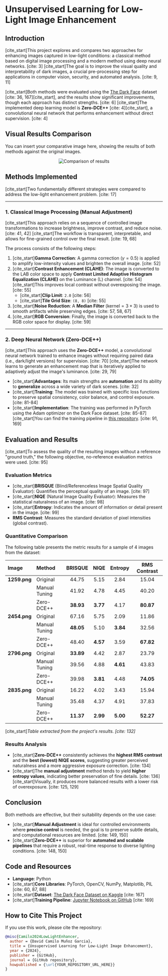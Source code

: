 # Unsupervised Learning for Low-Light Image Enhancement

## Introduction

[cite_start]This project explores and compares two approaches for enhancing images captured in low-light conditions: a classical method based on digital image processing and a modern method using deep neural networks. [cite: 3] [cite_start]The goal is to improve the visual quality and interpretability of dark images, a crucial pre-processing step for applications in computer vision, security, and automated analysis. [cite: 9, 11]

[cite_start]Both methods were evaluated using the [The Dark Face](https://www.kaggle.com/datasets/soumikrakshit/dark-face-dataset/data) dataset [cite: 36, 167][cite_start], and the results show significant improvements, though each approach has distinct strengths. [cite: 6] [cite_start]The implemented deep learning model is **Zero-DCE++** [cite: 4][cite_start], a convolutional neural network that performs enhancement without direct supervision. [cite: 4]

## Visual Results Comparison

You can insert your comparative image here, showing the results of both methods against the original images.

<p align="center">
  <img src="YOUR_IMAGE_URL_HERE" alt="Comparison of results"/>
</p>

## Methods Implemented

[cite_start]Two fundamentally different strategies were compared to address the low-light enhancement problem. [cite: 17]

---

### 1. Classical Image Processing (Manual Adjustment)

[cite_start]This approach relies on a sequence of controlled image transformations to increase brightness, improve contrast, and reduce noise. [cite: 41, 42] [cite_start]The workflow is transparent, interpretable, and allows for fine-grained control over the final result. [cite: 19, 68]

The process consists of the following steps:
1.  [cite_start]**Gamma Correction**: A gamma correction (${\gamma=0.5}$) is applied to amplify low-intensity values and brighten the overall image. [cite: 52]
2.  [cite_start]**Contrast Enhancement (CLAHE)**: The image is converted to the LAB color space to apply **Contrast Limited Adaptive Histogram Equalization (CLAHE)** on the Luminance (L) channel. [cite: 54] [cite_start]This improves local contrast without overexposing the image. [cite: 55]
    * [cite_start]**Clip Limit**: `2.0` [cite: 56]
    * [cite_start]**Tile Grid Size**: `(8, 8)` [cite: 55]
3.  [cite_start]**Noise Reduction**: A **Median Filter** (${\text{kernel}=3\times3}$) is used to smooth artifacts while preserving edges. [cite: 57, 58, 67]
4.  [cite_start]**RGB Conversion**: Finally, the image is converted back to the RGB color space for display. [cite: 59]

---

### 2. Deep Neural Network (Zero-DCE++)

[cite_start]This approach uses the **Zero-DCE++** model, a convolutional neural network trained to enhance images without requiring paired data (i.e., dark/light versions) for supervision. [cite: 70] [cite_start]The network learns to generate an enhancement map that is iteratively applied to adaptively adjust the image's luminance. [cite: 29, 79]

* [cite_start]**Advantages**: Its main strengths are **automation** and its ability to **generalize** across a wide variety of dark scenes. [cite: 32]
* [cite_start]**Training**: The model was trained with specific loss functions to preserve spatial consistency, color balance, and control exposure. [cite: 81-84]
* [cite_start]**Implementation**: The training was performed in PyTorch using the Adam optimizer on the Dark Face dataset. [cite: 85-87] [cite_start]You can find the training pipeline in [this repository](https://github.com/davidcamilo0710/low_light_enhancer/blob/main/pipeline.ipynb). [cite: 91, 169]

## Evaluation and Results

[cite_start]To assess the quality of the resulting images without a reference "ground truth," the following objective, no-reference evaluation metrics were used. [cite: 95]

### Evaluation Metrics

* [cite_start]**BRISQUE** (Blind/Referenceless Image Spatial Quality Evaluator): Quantifies the perceptual quality of an image. [cite: 97]
* [cite_start]**NIQE** (Natural Image Quality Evaluator): Measures the statistical naturalness of an image. [cite: 98]
* [cite_start]**Entropy**: Indicates the amount of information or detail present in the image. [cite: 99]
* **RMS Contrast**: Measures the standard deviation of pixel intensities (global contrast).

### Quantitative Comparison

The following table presents the metric results for a sample of 4 images from the dataset:

| Image      | Method          | BRISQUE | NIQE | Entropy | RMS Contrast |
| :--------- | :-------------- | :-----: | :--: | :-----: | :----------: |
| **1259.png** | Original        | 44.75   | 5.15 | 2.84    | 15.04        |
|            | Manual Tuning   | 41.92   | 4.78 | 4.45    | 40.20        |
|            | Zero-DCE++      | **38.93** | **3.77** | 4.17 | **80.87** |
| **2454.png** | Original        | 67.16   | 5.75 | 2.09    | 11.86        |
|            | Manual Tuning   | **48.05** | 5.10 | **3.84** | 32.56 |
|            | Zero-DCE++      | 48.40   | **4.57** | 3.59 | **67.82** |
| **2796.png** | Original        | **33.89** | 4.42 | 2.87 | 23.79        |
|            | Manual Tuning   | 39.56   | 4.88 | **4.61** | 43.83 |
|            | Zero-DCE++      | 39.98   | **3.81** | 4.48 | **74.05** |
| **2835.png** | Original        | 16.22   | 4.02 | 3.43    | 15.94        |
|            | Manual Tuning   | 35.48   | 4.37 | 4.91    | 37.83        |
|            | Zero-DCE++      | **11.37** | **2.99** | **5.00** | **52.27** |

[cite_start]*Table extracted from the project's results. [cite: 132]*

### Results Analysis

* [cite_start]**Zero-DCE++** consistently achieves the **highest RMS contrast** and the **best (lowest) NIQE scores**, suggesting greater perceived naturalness and a more aggressive exposure correction. [cite: 134]
* [cite_start]The **manual adjustment** method tends to yield **higher entropy values**, indicating better preservation of fine details. [cite: 136] [cite_start]Visually, it produces more balanced results with a lower risk of overexposure. [cite: 125, 129]

## Conclusion

Both methods are effective, but their suitability depends on the use case:

* [cite_start]**Manual Adjustment** is ideal for controlled environments where **precise control** is needed, the goal is to preserve subtle details, and computational resources are limited. [cite: 149, 150]
* [cite_start]**Zero-DCE++** is superior for **automated and scalable pipelines** that require a robust, real-time response to diverse lighting conditions. [cite: 148, 150]

## Code and Resources

* **Language**: Python
* [cite_start]**Core Libraries**: PyTorch, OpenCV, NumPy, Matplotlib, PIL [cite: 60, 87, 88]
* [cite_start]**Dataset**: [The Dark Face Dataset on Kaggle](https://www.kaggle.com/datasets/soumikrakshit/dark-face-dataset/data) [cite: 167]
* [cite_start]**Training Pipeline**: [Jupyter Notebook on GitHub](https://github.com/davidcamilo0710/low_light_enhancer/blob/main/pipeline.ipynb) [cite: 169]

## How to Cite This Project

If you use this work, please cite the repository:

```bibtex
@misc{Camilo2024LowLightEnhancer,
  author = {David Camilo Muñoz Garcia},
  title = {Unsupervised Learning for Low-Light Image Enhancement},
  year = {2024},
  publisher = {GitHub},
  journal = {GitHub repository},
  howpublished = {\url{YOUR_REPOSITORY_URL_HERE}}
}

